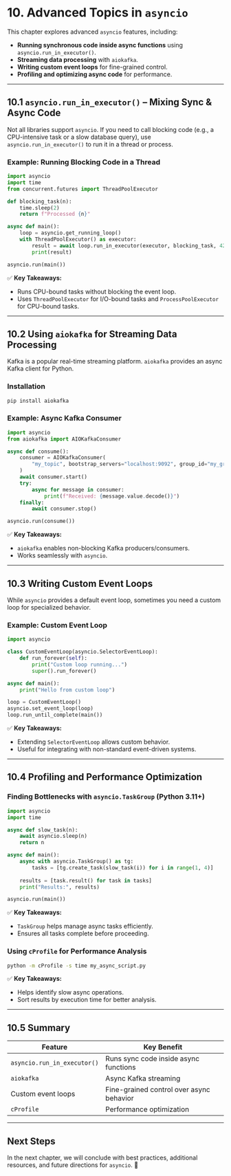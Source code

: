 # **10. Advanced Topics in `asyncio`**  

This chapter explores advanced `asyncio` features, including:  

- **Running synchronous code inside async functions** using `asyncio.run_in_executor()`.  
- **Streaming data processing** with `aiokafka`.  
- **Writing custom event loops** for fine-grained control.  
- **Profiling and optimizing async code** for performance.  

---

## **10.1 `asyncio.run_in_executor()` – Mixing Sync & Async Code**  

Not all libraries support `asyncio`. If you need to call blocking code (e.g., a CPU-intensive task or a slow database query), use `asyncio.run_in_executor()` to run it in a thread or process.  

### **Example: Running Blocking Code in a Thread**  
```python
import asyncio
import time
from concurrent.futures import ThreadPoolExecutor

def blocking_task(n):
    time.sleep(2)
    return f"Processed {n}"

async def main():
    loop = asyncio.get_running_loop()
    with ThreadPoolExecutor() as executor:
        result = await loop.run_in_executor(executor, blocking_task, 42)
        print(result)

asyncio.run(main())
```

✅ **Key Takeaways:**  
- Runs CPU-bound tasks without blocking the event loop.  
- Uses `ThreadPoolExecutor` for I/O-bound tasks and `ProcessPoolExecutor` for CPU-bound tasks.  

---

## **10.2 Using `aiokafka` for Streaming Data Processing**  

Kafka is a popular real-time streaming platform. `aiokafka` provides an async Kafka client for Python.  

### **Installation**  
```bash
pip install aiokafka
```

### **Example: Async Kafka Consumer**  
```python
import asyncio
from aiokafka import AIOKafkaConsumer

async def consume():
    consumer = AIOKafkaConsumer(
        "my_topic", bootstrap_servers="localhost:9092", group_id="my_group"
    )
    await consumer.start()
    try:
        async for message in consumer:
            print(f"Received: {message.value.decode()}")
    finally:
        await consumer.stop()

asyncio.run(consume())
```

✅ **Key Takeaways:**  
- `aiokafka` enables non-blocking Kafka producers/consumers.  
- Works seamlessly with `asyncio`.  

---

## **10.3 Writing Custom Event Loops**  

While `asyncio` provides a default event loop, sometimes you need a custom loop for specialized behavior.  

### **Example: Custom Event Loop**  
```python
import asyncio

class CustomEventLoop(asyncio.SelectorEventLoop):
    def run_forever(self):
        print("Custom loop running...")
        super().run_forever()

async def main():
    print("Hello from custom loop")

loop = CustomEventLoop()
asyncio.set_event_loop(loop)
loop.run_until_complete(main())
```

✅ **Key Takeaways:**  
- Extending `SelectorEventLoop` allows custom behavior.  
- Useful for integrating with non-standard event-driven systems.  

---

## **10.4 Profiling and Performance Optimization**  

### **Finding Bottlenecks with `asyncio.TaskGroup` (Python 3.11+)**  
```python
import asyncio
import time

async def slow_task(n):
    await asyncio.sleep(n)
    return n

async def main():
    async with asyncio.TaskGroup() as tg:
        tasks = [tg.create_task(slow_task(i)) for i in range(1, 4)]
    
    results = [task.result() for task in tasks]
    print("Results:", results)

asyncio.run(main())
```
✅ **Key Takeaways:**  
- `TaskGroup` helps manage async tasks efficiently.  
- Ensures all tasks complete before proceeding.  

### **Using `cProfile` for Performance Analysis**  
```bash
python -m cProfile -s time my_async_script.py
```
✅ **Key Takeaways:**  
- Helps identify slow async operations.  
- Sort results by execution time for better analysis.  

---

## **10.5 Summary**  

| **Feature** | **Key Benefit** |
|------------|----------------|
| `asyncio.run_in_executor()` | Runs sync code inside async functions |
| `aiokafka` | Async Kafka streaming |
| Custom event loops | Fine-grained control over async behavior |
| `cProfile` | Performance optimization |

---

## **Next Steps**  
In the next chapter, we will conclude with best practices, additional resources, and future directions for `asyncio`. 🚀
